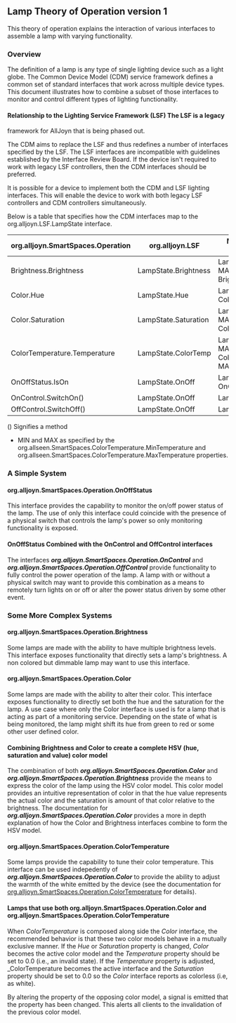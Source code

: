 ## Lamp Theory of Operation version 1

This theory of operation explains the interaction of various interfaces to
assemble a lamp with varying functionality.


### Overview

The definition of a lamp is any type of single lighting device such as a light globe.
The Common Device Model (CDM) service framework defines a common set of standard interfaces that work
across multiple device types. This document illustrates how to combine a subset
of those interfaces to monitor and control different types of lighting functionality.  

#### Relationship to the Lighting Service Framework (LSF) The LSF is a legacy
framework for AllJoyn that is being phased out.  

The CDM aims to replace the LSF and thus redefines a number of interfaces specified by the LSF. The LSF interfaces are incompatible 
with guidelines established by the Interface Review Board. If the device isn't required to work with legacy LSF controllers, 
then the CDM interfaces should be preferred.  

It is possible for a device to implement both the CDM and LSF lighting interfaces. This will enable the device to work with both
legacy LSF controllers and CDM controllers simultaneously.  

Below is a table that specifies how the CDM interfaces map to the org.alljoyn.LSF.LampState interface.  

| org.alljoyn.SmartSpaces.Operation | org.alljoyn.LSF       | Mapping of values from LSF to CDM lighting properties                         |
|-----------------------------------|-----------------------|-------------------------------------------------------------------------------|
| Brightness.Brightness             | LampState.Brightness  | LampState.Brightness[0, MAX_UINT32] -> Brightness.Brightness[0.0, 1.0]        |
| Color.Hue                         | LampState.Hue         | LampState.Hue[0, MAX_UINT32] -> Color.Hue[0.0, 360.0]                         |
| Color.Saturation                  | LampState.Saturation  | LampState.Saturation[0, MAX_UINT32] -> Color.Saturation[0.0, 1.0]             |
| ColorTemperature.Temperature      | LampState.ColorTemp   | LampState.ColorTemp[0, MAX_UINT32] -> ColorTemperature.Temperature[MIN, MAX]* |
| OnOffStatus.IsOn                  | LampState.OnOff       | LampState.OnOff -> OnOffStatus.IsOn (as read only)                            |
| OnControl.SwitchOn()              | LampState.OnOff       | LampState.OnOff -> true                                                       |
| OffControl.SwitchOff()            | LampState.OnOff       | LampState.OnOff -> false                                                      |

() Signifies a method  
* MIN and MAX as specified by the org.allseen.SmartSpaces.ColorTemperature.MinTemperature and org.allseen.SmartSpaces.ColorTemperature.MaxTemperature properties.


### A Simple System

#### org.alljoyn.SmartSpaces.Operation.OnOffStatus

This interface provides the capability to monitor the on/off power status of
the lamp. The use of only this interface could coincide with the presence of a
physical switch that controls the lamp's power so only monitoring functionality is exposed.

#### OnOffStatus Combined with the OnControl and OffControl interfaces

The interfaces ***org.alljoyn.SmartSpaces.Operation.OnControl*** and
***org.alljoyn.SmartSpaces.Operation.OffControl*** provide functionality to fully
control the power operation of the lamp. A lamp with or without a physical switch
may want to provide this combination as a means to remotely turn lights on or off
or alter the power status driven by some other event.


### Some More Complex Systems

#### org.alljoyn.SmartSpaces.Operation.Brightness

Some lamps are made with the ability to have multiple brightness levels. This interface
exposes functionality that directly sets a lamp's brightness. A non colored but
dimmable lamp may want to use this interface.

#### org.alljoyn.SmartSpaces.Operation.Color

Some lamps are made with the ability to alter their color. This interface exposes
functionality to directly set both the hue and the saturation for the lamp. A use
case where only the Color interface is used is for a lamp that is acting as part
of a monitoring service. Depending on the state of what is being monitored, the
lamp might shift its hue from green to red or some other user defined color.

#### Combining Brightness and Color to create a complete HSV (hue, saturation and value) color model

The combination of both ***org.alljoyn.SmartSpaces.Operation.Color*** and
***org.alljoyn.SmartSpaces.Operation.Brightness*** provide the means to express
the color of the lamp using the HSV color model. This color model provides an intuitive 
representation of color in that the hue value represents the actual color and the saturation 
is amount of that color relative to the brightness. The documentation for ***org.alljoyn.SmartSpaces.Operation.Color***
provides a more in depth explanation of how the Color and Brightness interfaces combine to form the HSV model.

#### org.alljoyn.SmartSpaces.Operation.ColorTemperature

Some lamps provide the capability to tune their color temperature. This interface can be used indepedently
of ***org.alljoyn.SmartSpaces.Operation.Color*** to provide the ability to adjust the warmth of the white emitted by 
the device (see the documentation for [org.alljoyn.SmartSpaces.Operation.ColorTemperature](ColorTemperature-v1) for details).

#### Lamps that use both org.alljoyn.SmartSpaces.Operation.Color and org.alljoyn.SmartSpaces.Operation.ColorTemperature

When _ColorTemperature_ is composed along side the _Color_ interface, the recommended behavior is that these two
color models behave in a mutually exclusive manner. If the _Hue_ or _Saturation_ property is changed, _Color_ becomes the active color model
and the _Temperature_ property should be set to 0.0 (i.e., an invalid state). If the _Temperature_ property is adjusted, _ColorTemperature becomes
the active interface and the _Saturation_ property should be set to 0.0 so the _Color_ interface reports as colorless (i.e, as white).
  
By altering the property of the opposing color model, a signal is emitted that the property has been changed. This alerts all
clients to the invalidation of the previous color model.